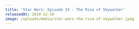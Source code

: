 ```yaml
---
title: 'Star Wars: Episode IX - The Rise of Skywalker'
releasedAt: 2019-12-19
image: /uploads/media/star-wars-the-rise-of-skywalker.jpeg
---
```

